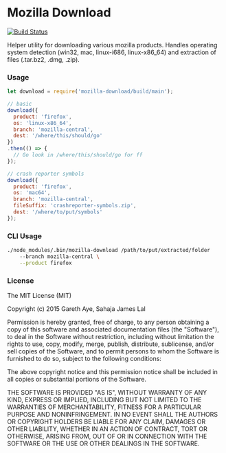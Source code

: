 # Mozilla Download

[![Build Status](https://travis-ci.org/mozilla-b2g/mozilla-download.png?branch=master)](https://travis-ci.org/mozilla-b2g/marionette-download)

Helper utility for downloading various mozilla products. Handles operating system detection (win32, mac, linux-i686, linux-x86\_64) and extraction of files (.tar.bz2, .dmg, .zip).

### Usage

```js
let download = require('mozilla-download/build/main');

// basic
download({
  product: 'firefox',
  os: 'linux-x86_64',
  branch: 'mozilla-central',
  dest: '/where/this/should/go'
})
.then(() => {
  // Go look in /where/this/should/go for ff
});

// crash reporter symbols
download({
  product: 'firefox',
  os: 'mac64',
  branch: 'mozilla-central',
  fileSuffix: 'crashreporter-symbols.zip',
  dest: '/where/to/put/symbols'
});
```

### CLI Usage

```sh
./node_modules/.bin/mozilla-download /path/to/put/extracted/folder
    --branch mozilla-central \
    --product firefox
```

### License

The MIT License (MIT)

Copyright (c) 2015 Gareth Aye, Sahaja James Lal

Permission is hereby granted, free of charge, to any person obtaining a copy
of this software and associated documentation files (the "Software"), to deal
in the Software without restriction, including without limitation the rights
to use, copy, modify, merge, publish, distribute, sublicense, and/or sell
copies of the Software, and to permit persons to whom the Software is
furnished to do so, subject to the following conditions:

The above copyright notice and this permission notice shall be included in
all copies or substantial portions of the Software.

THE SOFTWARE IS PROVIDED "AS IS", WITHOUT WARRANTY OF ANY KIND, EXPRESS OR
IMPLIED, INCLUDING BUT NOT LIMITED TO THE WARRANTIES OF MERCHANTABILITY,
FITNESS FOR A PARTICULAR PURPOSE AND NONINFRINGEMENT. IN NO EVENT SHALL THE
AUTHORS OR COPYRIGHT HOLDERS BE LIABLE FOR ANY CLAIM, DAMAGES OR OTHER
LIABILITY, WHETHER IN AN ACTION OF CONTRACT, TORT OR OTHERWISE, ARISING FROM,
OUT OF OR IN CONNECTION WITH THE SOFTWARE OR THE USE OR OTHER DEALINGS IN
THE SOFTWARE.
